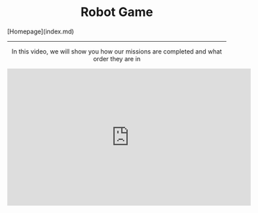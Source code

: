 <center><h1>Robot Game</h1></center>
[Homepage](index.md)
<hr/>
<center><p>In this video, we will show you how our missions are completed and what order they are in</p>
<iframe width="560" height="315" src="https://www.youtube.com/embed/iLOESvlzidE" title="YouTube video player" frameborder="0" allow="accelerometer; autoplay; clipboard-write; encrypted-media; gyroscope; picture-in-picture" allowfullscreen></iframe></center>
